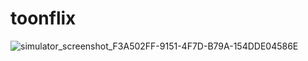 # toonflix

![simulator_screenshot_F3A502FF-9151-4F7D-B79A-154DDE04586E](https://github.com/user-attachments/assets/257b9fac-7bcb-451c-aa10-565a520572db)

